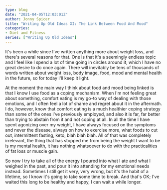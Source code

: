 ```yaml
---
type: blog
date: "2021-04-05T12:03:01Z"
author: Jonny Spicer
title: "Writing Up Old Ideas XI: The Link Between Food And Mood"
categories:
- Diet and Fitness
series: ["Writing Up Old Ideas"]
---
```

It's been a while since I've written anything more about weight loss, and there's several reasons for that. One is that it's a seemingly endless topic and I feel like I spend a lot
of time going in circles around it, which I have no great desire to do once again. There will inevitably be tens of thousands of words written about weight loss, body image,
food, mood and mental health in the future, so for today I'll keep it light.

At the moment the main way I think about food and mood being linked is that I know I use food as a coping mechanism. When I'm not feeling great about something, comfort eating is
my go-to way of dealing with those emotions, and I often feel a lot of shame and regret about it in the aftermath. I do, however, know that comfort eating is a much healthier
coping strategy than some of the ones I've previously employed, and also it is far, far better than trying to abstain from it and not coping at all. In all the time I have spent
agonizing over my weight, I have always focused on the symptoms and never the disease, always on how to exercise more, what foods to cut out, intermittent fasting, keto, blah blah
blah. All of that was completely irrelevant, the thing that has stopped me from being the weight I want to be is my mental health, it has nothing whatsoever to do with the
practicalities of fat loss or muscle gain.

So now I try to take all of the energy I poured into what I ate and what I weighed in the past, and pour it into attending for my emotional needs instead. Sometimes I still get it
very, very wrong, but it's the habit of a lifetime, so I know it's going to take some time to break. And that's OK; I've waited this long to be healthy and happy, I can wait a while
longer.
